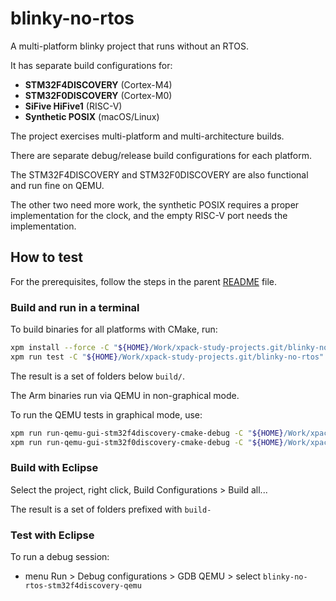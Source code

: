 # blinky-no-rtos

A multi-platform blinky project that runs without an RTOS.

It has separate build configurations for:

- **STM32F4DISCOVERY** (Cortex-M4)
- **STM32F0DISCOVERY** (Cortex-M0)
- **SiFive HiFive1** (RISC-V)
- **Synthetic POSIX** (macOS/Linux)

The project exercises multi-platform and multi-architecture builds.

There are separate debug/release build configurations for each
platform.

The STM32F4DISCOVERY and STM32F0DISCOVERY are also functional and
run fine on QEMU.

The other two need more work, the synthetic POSIX requires a proper
implementation for the clock, and the empty RISC-V port needs the
implementation.

## How to test

For the prerequisites, follow the steps in the parent
[README](../README.md) file.

### Build and run in a terminal

To build binaries for all platforms with CMake, run:

```sh
xpm install --force -C "${HOME}/Work/xpack-study-projects.git/blinky-no-rtos"
xpm run test -C "${HOME}/Work/xpack-study-projects.git/blinky-no-rtos"
```

The result is a set of folders below `build/`.

The Arm binaries run via QEMU
in non-graphical mode.

To run the QEMU tests in graphical mode, use:

```sh
xpm run run-qemu-gui-stm32f4discovery-cmake-debug -C "${HOME}/Work/xpack-study-projects.git/blinky-no-rtos"
xpm run run-qemu-gui-stm32f0discovery-cmake-debug -C "${HOME}/Work/xpack-study-projects.git/blinky-no-rtos"

```

### Build with Eclipse

Select the project, right click, Build Configurations > Build all...

The result is a set of folders prefixed with `build-`

### Test with Eclipse

To run a debug session:

- menu Run > Debug configurations > GDB QEMU > select `blinky-no-rtos-stm32f4discovery-qemu`
